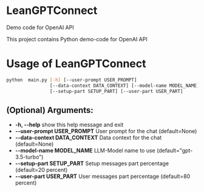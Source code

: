 # LeanGPTConnect
Demo code for OpenAI API

This project contains Python demo-code for OpenAI API

# Usage of LeanGPTConnect

```sh
python  main.py [-h] [--user-prompt USER_PROMPT]
                [--data-context DATA_CONTEXT] [--model-name MODEL_NAME] 
                [--setup-part SETUP_PART] [--user-part USER_PART]
```

## (Optional) Arguments:
  + **-h, --help**                      show this help message and exit
  + **--user-prompt USER_PROMPT**       User prompt for the chat (default=None)
  + **--data-context DATA_CONTEXT**     Data context for the chat (default=None)
  + **--model-name MODEL_NAME**         LLM-Model name to use (default="gpt-3.5-turbo")
  + **--setup-part SETUP_PART**         Setup messages part percentage (default=20 percent)
  + **--user-part USER_PART**           User messages part percentage (default=80 percent)